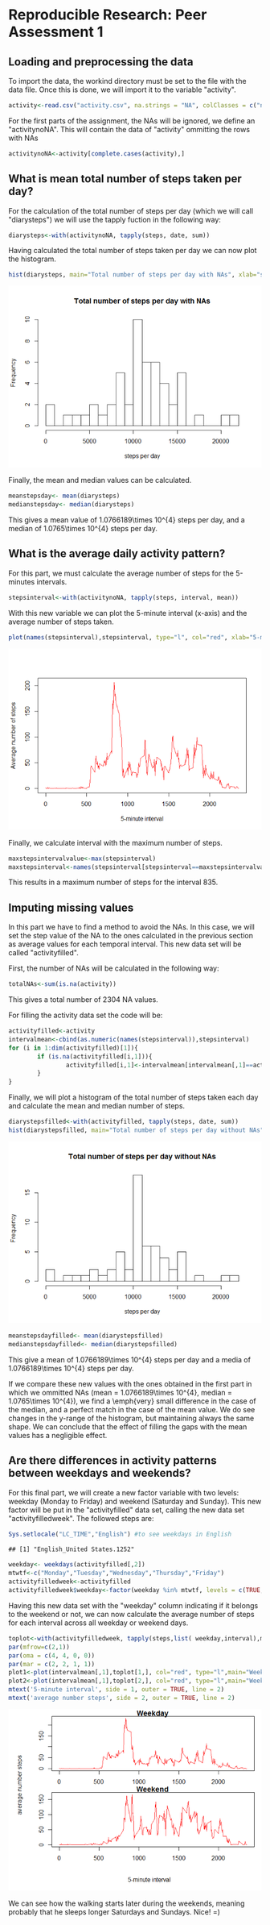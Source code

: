 # Reproducible Research: Peer Assessment 1



## Loading and preprocessing the data

To import the data, the workind directory must be set to the
file with the data file. Once this is done, we will import it
to the variable "activity".


```r
activity<-read.csv("activity.csv", na.strings = "NA", colClasses = c("numeric", "Date", "numeric"))
```

For the first parts of the assignment, the NAs will be ignored, we define an "activitynoNA". This will contain the data of "activity" ommitting the rows with NAs


```r
activitynoNA<-activity[complete.cases(activity),]
```

## What is mean total number of steps taken per day?

For the calculation of the total number of steps per day (which we will call "diarysteps") we will use the tapply fuction in the following way:


```r
diarysteps<-with(activitynoNA, tapply(steps, date, sum))
```

Having calculated the total number of steps taken per day we can now plot the histogram.


```r
hist(diarysteps, main="Total number of steps per day with NAs", xlab="steps per day", breaks = 25)
```

![](PA1_template_files/figure-html/histdiarysteps-1.png)<!-- -->

Finally, the mean and median values can be calculated.


```r
meanstepsday<- mean(diarysteps)
medianstepsday<- median(diarysteps)
```

This gives a mean value of 1.0766189\times 10^{4} steps per day, and a median of 1.0765\times 10^{4} steps per day.

## What is the average daily activity pattern?

For this part, we must calculate the average number of steps for the 5-minutes intervals.


```r
stepsinterval<-with(activitynoNA, tapply(steps, interval, mean))
```

With this new variable we can plot the 5-minute interval (x-axis) and the average number of steps taken.


```r
plot(names(stepsinterval),stepsinterval, type="l", col="red", xlab="5-minute interval", ylab="Average number of steps")
```

![](PA1_template_files/figure-html/plotmeanstepsinterval-1.png)<!-- -->

Finally, we calculate interval with the maximum number of steps.


```r
maxstepsintervalvalue<-max(stepsinterval)
maxstepsinterval<-names(stepsinterval[stepsinterval==maxstepsintervalvalue])
```

This results in a maximum number of steps for the interval 835.

## Imputing missing values

In this part we have to find a method to avoid the NAs. In this case, we will set the step value of the NA to the ones calculated in the previous section  as average values for each temporal interval. This new data set will be called "activityfilled".

First, the number of NAs will be calculated in the following way:


```r
totalNAs<-sum(is.na(activity))
```

This gives a total number of 2304 NA values.

For filling the activity data set the code will be:


```r
activityfilled<-activity
intervalmean<-cbind(as.numeric(names(stepsinterval)),stepsinterval)
for (i in 1:dim(activityfilled)[1]){
        if (is.na(activityfilled[i,1])){
                activityfilled[i,1]<-intervalmean[intervalmean[,1]==activity[i,3],2]
        }
}
```


Finally, we will plot a histogram of the total number of steps taken each day and calculate the mean and median number of steps.


```r
diarystepsfilled<-with(activityfilled, tapply(steps, date, sum))
hist(diarystepsfilled, main="Total number of steps per day without NAs", xlab="steps per day", breaks=25)
```

![](PA1_template_files/figure-html/fillingplots-1.png)<!-- -->

```r
meanstepsdayfilled<- mean(diarystepsfilled)
medianstepsdayfilled<- median(diarystepsfilled)
```

This give a mean of 1.0766189\times 10^{4} steps per day and a media of 1.0766189\times 10^{4} steps per day.

If we compare these new values with the ones obtained in the first part in which we ommitted NAs (mean = 1.0766189\times 10^{4}, median = 1.0765\times 10^{4}), we find a \emph{very} small difference in the case of the median, and a perfect match in the case of the mean value. We do see changes in the y-range of the histogram, but maintaining always the same shape. We can conclude that the effect of filling the gaps with the mean values has a negligible effect.


## Are there differences in activity patterns between weekdays and weekends?

For this final part, we will create a new factor variable with two levels: weekday (Monday to Friday) and weekend (Saturday and Sunday). This new factor will be put in the "activityfilled" data set, calling the new data set "activityfilledweek". The followed steps are:


```r
Sys.setlocale("LC_TIME","English") #to see weekdays in English
```

```
## [1] "English_United States.1252"
```

```r
weekday<- weekdays(activityfilled[,2])
mtwtf<-c("Monday","Tuesday","Wednesday","Thursday","Friday")
activityfilledweek<-activityfilled
activityfilledweek$weekday<-factor(weekday %in% mtwtf, levels = c(TRUE,FALSE), labels = c("weekday","weekend"))
```

Having this new data set with the "weekday" column indicating if it belongs to the weekend or not, we can now calculate the average number of steps for each interval across all weekday or weekend days.


```r
toplot<-with(activityfilledweek, tapply(steps,list( weekday,interval),mean))
par(mfrow=c(2,1))
par(oma = c(4, 4, 0, 0))
par(mar = c(2, 2, 1, 1))
plot1<-plot(intervalmean[,1],toplot[1,], col="red", type="l",main="Weekday",xlab="", ylab="")
plot2<-plot(intervalmean[,1],toplot[2,], col="red", type="l",main="Weekend",xlab="",ylab="")
mtext('5-minute interval', side = 1, outer = TRUE, line = 2)
mtext('average number steps', side = 2, outer = TRUE, line = 2)
```

![](PA1_template_files/figure-html/meanstepsweekday-1.png)<!-- -->

We can see how the walking starts later during the weekends, meaning probably that he sleeps longer Saturdays and Sundays. Nice! =)  




